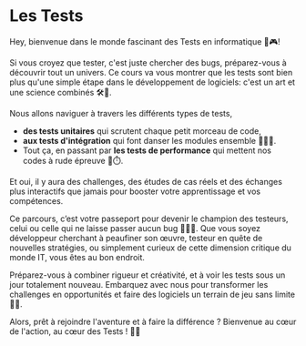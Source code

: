 # Les Tests

Hey, bienvenue dans le monde fascinant des Tests en informatique 🧐🎮! 

Si vous croyez que tester, c'est juste chercher des bugs, préparez-vous à découvrir tout un univers. Ce cours va vous montrer que les tests sont bien plus qu'une simple étape dans le développement de logiciels: c'est un art et une science combinés 🛠️🔬.

Nous allons naviguer à travers les différents types de tests, 
- **des tests unitaires** qui scrutent chaque petit morceau de code,
- **aux tests d'intégration** qui font danser les modules ensemble 👯‍♂️🎶.
- Tout ça, en passant par **les tests de performance** qui mettent nos codes à rude épreuve 💪⏱️.

Et oui, il y aura des challenges, des études de cas réels et des échanges plus interactifs que jamais pour booster votre apprentissage et vos compétences.


Ce parcours, c’est votre passeport pour devenir le champion des testeurs, celui ou celle qui ne laisse passer aucun bug 🦸‍♂️🐞. Que vous soyez développeur cherchant à peaufiner son œuvre, testeur en quête de nouvelles stratégies, ou simplement curieux de cette dimension critique du monde IT, vous êtes au bon endroit.

Préparez-vous à combiner rigueur et créativité, et à voir les tests sous un jour totalement nouveau. Embarquez avec nous pour transformer les challenges en opportunités et faire des logiciels un terrain de jeu sans limite 🚀🌌.

Alors, prêt à rejoindre l'aventure et à faire la différence ? Bienvenue au cœur de l'action, au cœur des Tests ! 🙌💥
